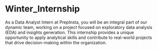 # Winter_Internship
As a Data Analyst Intern at PrepInsta, you will be an integral part of our dynamic team, working on a project focused on exploratory data analysis (EDA) and insights generation. This internship provides a unique opportunity to apply analytical skills and contribute to real-world projects that drive decision-making within the organization.
